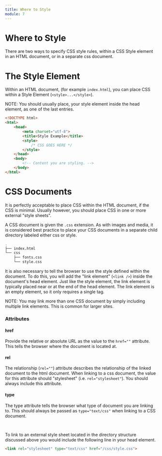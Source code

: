 ```yaml
---
title: Where to Style
module: 7
---
```


# Where to Style

There are two ways to specify CSS style rules, within a CSS Style element in an HTML document, or in a separate css document.

# The Style Element

Within an HTML document, (for example `index.html`), you can place CSS within a Style Element (`<style>...</style>`).

NOTE: You should usually place, your style element inside the head element, as one of the last entries.
<br />


```html
<!DOCTYPE html>
<html>
    <head>
        <meta charset="utf-8">
        <title>Style Example</title>
        <style>
            /* CSS GOES HERE */
        </style>
    </head>
    <body>
        <!-- Content you are styling. -->
    </body>
</html>
```


# CSS Documents

It is perfectly acceptable to place CSS within the HTML document, if the CSS is minimal. Usually however, you should place CSS in one or more external "style sheets".

A CSS document is given the `.css` extension. As with images and media, it is considered best practice to place your CSS documents in a separate child directory labeled either css or style.

```bash
.
├── index.html
└── css
    ├── fonts.css
    └── style.css
```

It is also necessary to tell the browser to use the style defined within the document. To do this, you will add the "link element" (`<link />`) inside the document's head element. Just like the style element, the link element is typically placed near or at the end of the head element. The link element is an empty element, so it only requires a single tag.

NOTE: You may link more than one CSS document by simply including multiple link elements. This is common for larger sites.

### Attributes

#### href

Provide the relative or absolute URL as the value to the `href=""` attribute. This tells the browser where the document is located at.

#### rel

The relationship (`rel=""`) attribute describes the relationship of the linked document to the html document. When linking to a css document, the value for this attribute should "stylesheet" (i.e. `rel="stylesheet"`). You should always include this attribute.

#### type

The type attribute tells the browser what type of document you are linking to. This should always be passed as `type="text/css"` when linking to a CSS document.

<br />


To link to an external style sheet located in the directory structure discussed above you would include the following line in your head element.

```html
<link rel="stylesheet" type="text/css" href="/css/style.css">
```
